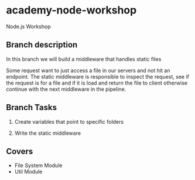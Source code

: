 # academy-node-workshop

Node.js Workshop

## Branch description

In this branch we will build a middleware that handles static files

Some request want to just access a file in our servers and not hit an endpoint.
The static middleware is responsible to inspect the request, see if the request is for a file and if it is load and return the file to client otherwise continue with the next middleware in the pipeline.


## Branch Tasks

1. Create variables that point to specific folders
   
2. Write the static middleware

## Covers

- File System Module
- Util Module